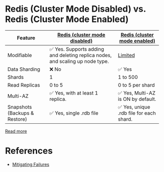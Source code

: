 # Redis (Cluster Mode Disabled) vs. Redis (Cluster Mode Enabled)

| Feature                       | [Redis (cluster mode disabled)](https://github.com/Anshul619/HLD-System-Designs/blob/main/1_Databases/8_Caching-InMemory-Databases/Redis/RedisLeaderFollowReplication.md) | [Redis (cluster mode enabled)](https://github.com/Anshul619/HLD-System-Designs/blob/main/1_Databases/8_Caching-InMemory-Databases/Redis/RedisCluster.md) |
|-------------------------------|-------------------------------------------------------------------------------------------------------------------------------------------|---------------------------------------------------------------------------------------------------------------------------|
| Modifiable                    | :white_check_mark: Yes. Supports adding and deleting replica nodes, and scaling up node type.                                             | [Limited](https://docs.aws.amazon.com/AmazonElastiCache/latest/red-ug/scaling-redis-cluster-mode-enabled.html)            |
| Data Sharding                 | :x: No                                                                                                                                    | :white_check_mark: Yes                                                                                                    |
| Shards                        | 1                                                                                                                                         | 1 to 500                                                                                                                  |
| Read Replicas                 | 0 to 5                                                                                                                                    | 0 to 5 per shard                                                                                                          |
| Multi-AZ                      | :white_check_mark: Yes, with at least 1 replica.                                                                                          | :white_check_mark: Yes, Multi-AZ is ON by default.                                                                        |
| Snapshots (Backups & Restore) | :white_check_mark: Yes, single .rdb file                                                                                                  | :white_check_mark: Yes, unique .rdb file for each shard.                                                                  |

[Read more](https://docs.aws.amazon.com/AmazonElastiCache/latest/red-ug/Replication.Redis-RedisCluster.html)

# References
- [Mitigating Failures](https://docs.aws.amazon.com/AmazonElastiCache/latest/red-ug/FaultTolerance.html)